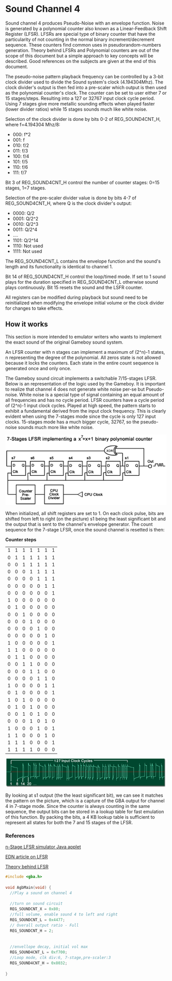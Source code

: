 # Sound Channel 4

Sound channel 4 produces Pseudo-Noise with an envelope function. Noise is generated by a polynomial counter also known as a Linear-Feedback Shift Register (LFSR). LFSRs are special type of binary counter that have the particularity of not counting in the normal binary increment/decrement sequence. These counters find common uses in pseudorandom-numbers generation. Theory behind LFSRs and Polynomial counters are out of the scope of this document but a simple approach to key concepts will be described. Good references on the subjects are given at the end of this document.

The pseudo-noise pattern playback frequency can be controlled by a 3-bit clock divider used to divide the Sound system's clock (4.194304Mhz). The clock divider's output is then fed into a pre-scaler which output is then used as the polynomial counter's clock. The counter can be set to user either 7 or 15 stages/steps. Resulting into a 127 or 32767 input clock cycle period. Using 7 stages give more metallic sounding effects when played faster (lower divider ratios) while 15 stages sounds much like white noise.

Selection of the clock divider is done by bits 0-2 of REG_SOUND4CNT_H, where f=4.194304 Mhz/8:

- 000: f\*2
- 001: f
- 010: f/2
- 011: f/3
- 100: f/4
- 101: f/5
- 110: f/6
- 111: f/7

Bit 3 of REG_SOUND4CNT_H control the number of counter stages: 0=15 stages, 1=7 stages.

Selection of the pre-scaler divider value is done by bits 4-7 of REG_SOUND4CNT_H, where Q is the clock divider's output:

- 0000: Q/2
- 0001: Q/2^2
- 0010: Q/2^3
- 0011: Q/2^4
- ....
- 1101: Q/2^14
- 1110: Not used
- 1111: Not used

The REG_SOUND4CNT_L contains the envelope function and the sound's length and its functionality is identical to channel 1.

Bit 14 of REG_SOUND4CNT_H control the loop/timed mode. If set to 1 sound plays for the duration specified in REG_SOUND4CNT_L otherwise sound plays continuously. Bit 15 resets the sound and the LSFR counter.

All registers can be modified during playback but sound need to be reinitialized when modifying the envelope initial volume or the clock divider for changes to take effects.

## How it works

This section is more intended to emulator writers who wants to implement the exact sound of the original Gameboy sound system.

An LFSR counter with n stages can implement a maximum of (2^n)-1 states, n representing the degree of the polynomial. All zeros state is not allowed because it locks the counters. Each state in the entire count sequence is generated once and only once.

The Gameboy sound circuit implements a switchable 7/15-stages LFSR. Below is an representation of the logic used by the Gameboy. It is important to realize that channel 4 does not generate white noise per-se but Pseudo-noise. White noise is a special type of signal containing an equal amount of all frequencies and has no cycle period. LFSR counters have a cycle period of (2^n)-1 input clock cycles. Played at high speed, the pattern starts to exhibit a fundamental derived from the input clock frequency. This is clearly evident when using the 7-stages mode since the cycle is only 127 input clocks. 15-stages mode has a much bigger cycle, 32767, so the pseudo-noise sounds much more like white noise.

![LSFR example](images/lfsr.gif)

When initialized, all shift registers are set to 1. On each clock pulse, bits are shifted from left to right (on the picture) s1 being the least significant bit and the output that is sent to the channel's envelope generator. The count sequence for the 7-stage LFSR, once the sound channel is resetted is then:

**Counter steps**

|     |     |     |     |     |     |     |
| --- | --- | --- | --- | --- | --- | --- |
| 1   | 1   | 1   | 1   | 1   | 1   | 1   |
| 0   | 1   | 1   | 1   | 1   | 1   | 1   |
| 0   | 0   | 1   | 1   | 1   | 1   | 1   |
| 0   | 0   | 0   | 1   | 1   | 1   | 1   |
| 0   | 0   | 0   | 0   | 1   | 1   | 1   |
| 0   | 0   | 0   | 0   | 0   | 1   | 1   |
| 0   | 0   | 0   | 0   | 0   | 0   | 1   |
| 1   | 0   | 0   | 0   | 0   | 0   | 0   |
| 0   | 1   | 0   | 0   | 0   | 0   | 0   |
| 0   | 0   | 1   | 0   | 0   | 0   | 0   |
| 0   | 0   | 0   | 1   | 0   | 0   | 0   |
| 0   | 0   | 0   | 0   | 1   | 0   | 0   |
| 0   | 0   | 0   | 0   | 0   | 1   | 0   |
| 1   | 0   | 0   | 0   | 0   | 0   | 1   |
| 1   | 1   | 0   | 0   | 0   | 0   | 0   |
| 0   | 1   | 1   | 0   | 0   | 0   | 0   |
| 0   | 0   | 1   | 1   | 0   | 0   | 0   |
| 0   | 0   | 0   | 1   | 1   | 0   | 0   |
| 0   | 0   | 0   | 0   | 1   | 1   | 0   |
| 1   | 0   | 0   | 0   | 0   | 1   | 1   |
| 0   | 1   | 0   | 0   | 0   | 0   | 1   |
| 1   | 0   | 1   | 0   | 0   | 0   | 0   |
| 0   | 1   | 0   | 1   | 0   | 0   | 0   |
| 0   | 0   | 1   | 0   | 1   | 0   | 0   |
| 0   | 0   | 0   | 1   | 0   | 1   | 0   |
| 1   | 0   | 0   | 0   | 1   | 0   | 1   |
| 1   | 1   | 0   | 0   | 0   | 1   | 0   |
| 1   | 1   | 1   | 0   | 0   | 0   | 1   |
| 1   | 1   | 1   | 1   | 0   | 0   | 0   |

![LFSR output example](images/lfsroutput.gif)

By looking at s1 output (the the least significant bit), we can see it matches the pattern on the picture, which is a capture of the GBA output for channel 4 in 7-stage mode. Since the counter is always counting in the same sequence, the output bits can be stored in a lookup table for fast emulation of this function. By packing the bits, a 4 KB lookup table is sufficient to represent all states for both the 7 and 15 stages of the LFSR.

### References

[n-Stage LFSR simulator Java applet](http://www.eecircle.com/applets/009/LFSR.html)

[EDN article on LFSR](http://archives.e-insite.net/archives/ednmag/reg/1996/010496/01df4.htm)

[Theory behind LFSR](http://www-math.cudenver.edu/~wcherowi/courses/m5410/m5410fsr.html)

```C
#include <gba.h>

void AgbMain(void) {
  //Play a sound on channel 4

  //turn on sound circuit
  REG_SOUNDCNT_X = 0x80;
  //full volume, enable sound 4 to left and right
  REG_SOUNDCNT_L = 0x4477;
  // Overall output ratio - Full
  REG_SOUNDCNT_H = 2;


  //envellope decay, initial vol max
  REG_SOUND4CNT_L = 0xf700;
  //Loop mode, clk div:6, 7-stage,pre-scaler:3
  REG_SOUND4CNT_H = 0x8032;

}
```
